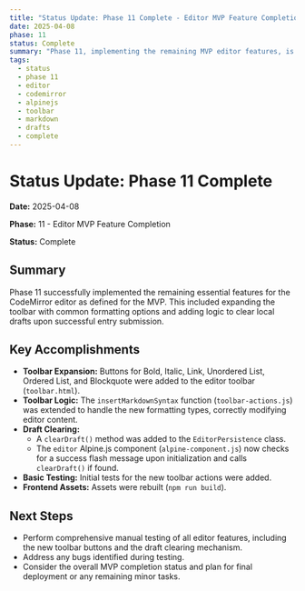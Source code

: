 ```yaml
---
title: "Status Update: Phase 11 Complete - Editor MVP Feature Completion"
date: 2025-04-08
phase: 11
status: Complete
summary: "Phase 11, implementing the remaining MVP editor features, is complete. Toolbar buttons for common Markdown formatting were added, and draft clearing on successful submission was implemented."
tags:
  - status
  - phase 11
  - editor
  - codemirror
  - alpinejs
  - toolbar
  - markdown
  - drafts
  - complete
---
```


# Status Update: Phase 11 Complete

**Date:** 2025-04-08

**Phase:** 11 - Editor MVP Feature Completion

**Status:** Complete

## Summary

Phase 11 successfully implemented the remaining essential features for the CodeMirror editor as defined for the MVP. This included expanding the toolbar with common formatting options and adding logic to clear local drafts upon successful entry submission.

## Key Accomplishments

*   **Toolbar Expansion:** Buttons for Bold, Italic, Link, Unordered List, Ordered List, and Blockquote were added to the editor toolbar (`toolbar.html`).
*   **Toolbar Logic:** The `insertMarkdownSyntax` function (`toolbar-actions.js`) was extended to handle the new formatting types, correctly modifying editor content.
*   **Draft Clearing:**
    *   A `clearDraft()` method was added to the `EditorPersistence` class.
    *   The `editor` Alpine.js component (`alpine-component.js`) now checks for a success flash message upon initialization and calls `clearDraft()` if found.
*   **Basic Testing:** Initial tests for the new toolbar actions were added.
*   **Frontend Assets:** Assets were rebuilt (`npm run build`).

## Next Steps

*   Perform comprehensive manual testing of all editor features, including the new toolbar buttons and the draft clearing mechanism.
*   Address any bugs identified during testing.
*   Consider the overall MVP completion status and plan for final deployment or any remaining minor tasks.